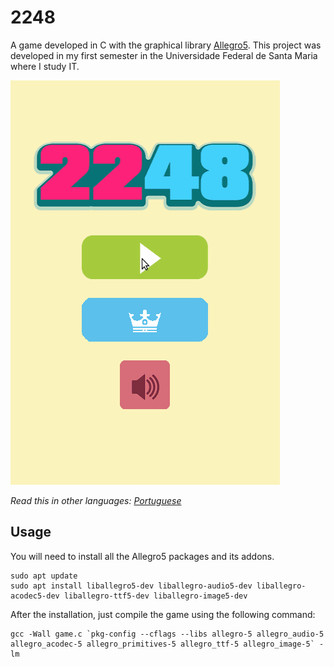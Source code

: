 # 2248

A game developed in C with the graphical library [Allegro5](https://liballeg.org/). This project was developed in my first semester in the Universidade Federal de Santa Maria where I study IT.

![](assets/img/2248.gif)

*Read this in other languages: [Portuguese](README.pt-br.md)*

## Usage

You will need to install all the Allegro5 packages and its addons.

    sudo apt update
    sudo apt install liballegro5-dev liballegro-audio5-dev liballegro-acodec5-dev liballegro-ttf5-dev liballegro-image5-dev

After the installation, just compile the game using the following command:

    gcc -Wall game.c `pkg-config --cflags --libs allegro-5 allegro_audio-5 allegro_acodec-5 allegro_primitives-5 allegro_ttf-5 allegro_image-5` -lm